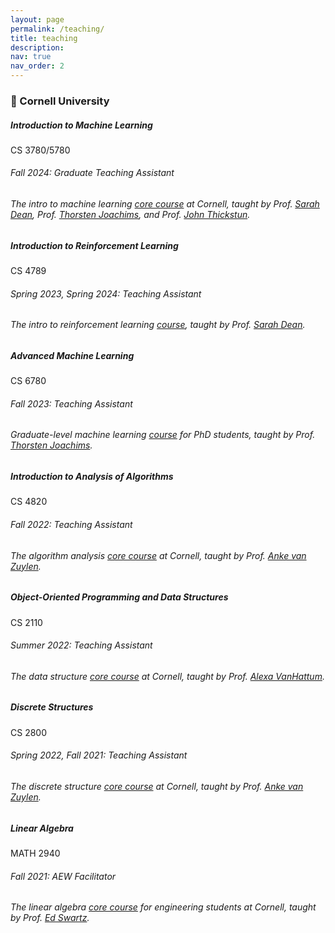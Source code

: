 ```yaml
---
layout: page
permalink: /teaching/
title: teaching
description:
nav: true
nav_order: 2
---
```


<h3 class="mt-3"> 🌱 Cornell University</h3>

<div class="card mt-3">
  <div class="p-3">
    <div class="row">
      <div class="col-sm-10">
        <h5 class="font-weight-bold">Introduction to Machine Learning</h5>
      </div>
      <div class="col-sm-2 text-left text-sm-right">
        <span class="badge font-weight-bold primary-color-dark darken-1 text-uppercase align-middle">
            CS 3780/5780
        </span>
      </div>
    </div>
    <h6 class="font-italic mt-2 mt-sm-0">Fall 2024: Graduate Teaching Assistant</h6>
    <h6 class="mt-2 mt-sm-0">The intro to machine learning <a href="https://www.cs.cornell.edu/courses/cs3780/2024fa/" target="_blank">core course</a> at Cornell, taught by Prof. <a href="https://sdean.website/" target="_blank">Sarah Dean</a>, Prof. <a href="https://www.cs.cornell.edu/people/tj/" target="_blank">Thorsten Joachims</a>, and Prof. <a href="https://johnthickstun.com" target="_blank">John Thickstun</a>.</h6>
  </div>
</div>

<div class="card mt-3">
  <div class="p-3">
    <div class="row">
      <div class="col-sm-10">
        <h5 class="font-weight-bold">Introduction to Reinforcement Learning</h5>
      </div>
      <div class="col-sm-2 text-left text-sm-right">
        <span class="badge font-weight-bold primary-color-dark darken-1 text-uppercase align-middle">
            CS 4789
        </span>
      </div>
    </div>
    <h6 class="font-italic mt-2 mt-sm-0">Spring 2023, Spring 2024: Teaching Assistant</h6>
    <h6 class="mt-2 mt-sm-0">The intro to reinforcement learning <a href="https://sdean.website/cs4789.html" target="_blank">course</a>, taught by Prof. <a href="https://sdean.website/" target="_blank">Sarah Dean</a>.</h6>
    
  </div>
</div>

<div class="card mt-3">
  <div class="p-3">
    <div class="row">
      <div class="col-sm-10">
        <h5 class="font-weight-bold">Advanced Machine Learning</h5>
      </div>
      <div class="col-sm-2 text-left text-sm-right">
        <span class="badge font-weight-bold primary-color-dark darken-1 text-uppercase align-middle">
            CS 6780
        </span>
      </div>
    </div>
    <h6 class="font-italic mt-2 mt-sm-0">Fall 2023: Teaching Assistant</h6>
    <h6 class="mt-2 mt-sm-0">Graduate-level machine learning   <a href="https://www.cs.cornell.edu/courses/cs6780/2023fa/" target="_blank">course</a> for PhD students, taught by Prof. <a href="https://www.cs.cornell.edu/people/tj/" target="_blank">Thorsten Joachims</a>.</h6>
  </div>
</div>

<div class="card mt-3">
  <div class="p-3">
    <div class="row">
      <div class="col-sm-10">
        <h5 class="font-weight-bold">Introduction to Analysis of Algorithms</h5>
      </div>
      <div class="col-sm-2 text-left text-sm-right">
        <span class="badge font-weight-bold primary-color-dark darken-1 text-uppercase align-middle">
            CS 4820
        </span>
      </div>
    </div>
    <h6 class="font-italic mt-2 mt-sm-0">Fall 2022: Teaching Assistant</h6>
    <h6 class="mt-2 mt-sm-0">The algorithm analysis <a href="https://classes.cornell.edu/browse/roster/FA23/class/CS/4820" target="_blank">core course</a> at Cornell, taught by Prof. <a href="http://www.ankevanzuylen.com/about.html" target="_blank">Anke van Zuylen</a>.</h6>
  </div>
</div>

<div class="card mt-3">
  <div class="p-3">
    <div class="row">
      <div class="col-sm-10">
        <h5 class="font-weight-bold">Object-Oriented Programming and Data Structures</h5>
      </div>
      <div class="col-sm-2 text-left text-sm-right">
        <span class="badge font-weight-bold primary-color-dark darken-1 text-uppercase align-middle">
            CS 2110
        </span>
      </div>
    </div>
    <h6 class="font-italic mt-2 mt-sm-0">Summer 2022: Teaching Assistant</h6>
    <h6 class="mt-2 mt-sm-0">The data structure <a href="https://classes.cornell.edu/browse/roster/SU22/class/CS/2110" target="_blank">core course</a> at Cornell, taught by Prof. <a href="https://www.cs.cornell.edu/~avh/" target="_blank">Alexa VanHattum</a>.</h6>
  </div>
</div>

<div class="card mt-3">
  <div class="p-3">
    <div class="row">
      <div class="col-sm-10">
        <h5 class="font-weight-bold">Discrete Structures</h5>
      </div>
      <div class="col-sm-2 text-left text-sm-right">
        <span class="badge font-weight-bold primary-color-dark darken-1 text-uppercase align-middle">
            CS 2800
        </span>
      </div>
    </div>
    <h6 class="font-italic mt-2 mt-sm-0">Spring 2022, Fall 2021: Teaching Assistant</h6>
    <h6 class="mt-2 mt-sm-0">The discrete structure <a href="https://classes.cornell.edu/browse/roster/SP22/class/CS/2800" target="_blank">core course</a> at Cornell, taught by Prof. <a href="http://www.ankevanzuylen.com/about.html" target="_blank">Anke van Zuylen</a>.</h6>
  </div>
</div>

<div class="card mt-3">
  <div class="p-3">
    <div class="row">
      <div class="col-sm-10">
        <h5 class="font-weight-bold">Linear Algebra</h5>
      </div>
      <div class="col-sm-2 text-left text-sm-right">
        <span class="badge font-weight-bold primary-color-dark darken-1 text-uppercase align-middle">
            MATH 2940
        </span>
      </div>
    </div>
    <h6 class="font-italic mt-2 mt-sm-0">Fall 2021: AEW Facilitator</h6>
    <h6 class="mt-2 mt-sm-0">The linear algebra <a href="https://classes.cornell.edu/browse/roster/FA21/class/MATH/2940" target="_blank">core course</a> for engineering students at Cornell, taught by Prof. <a href="https://pi.math.cornell.edu/~ebs/" target="_blank">Ed Swartz</a>.</h6>
  </div>
</div>

